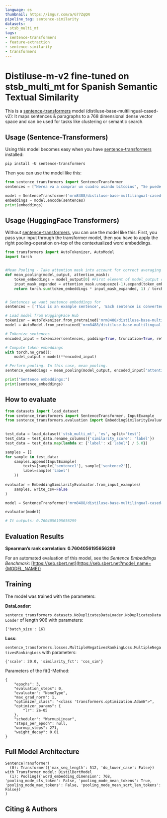 ```yaml
---
language: es
thumbnail: https://imgur.com/a/G77ZqQN
pipeline_tag: sentence-similarity
datasets:
- stsb_multi_mt
tags:
- sentence-transformers
- feature-extraction
- sentence-similarity
- transformers
---
```


# Distiluse-m-v2 fine-tuned on stsb_multi_mt for Spanish Semantic Textual Similarity

This is a [sentence-transformers](https://www.SBERT.net) model (distiluse-base-multilingual-cased-v2): It maps sentences & paragraphs to a 768 dimensional dense vector space and can be used for tasks like clustering or semantic search.

<!--- Describe your model here -->

## Usage (Sentence-Transformers)

Using this model becomes easy when you have [sentence-transformers](https://www.SBERT.net) installed:

```
pip install -U sentence-transformers
```

Then you can use the model like this:

```python
from sentence_transformers import SentenceTransformer
sentences = ["Nerea va a comprar un cuadro usando bitcoins", "Se puede comprar arte con bitcoins"]

model = SentenceTransformer('mrm8488/distiluse-base-multilingual-cased-v2-finetuned-stsb_multi_mt-es')
embeddings = model.encode(sentences)
print(embeddings)
```


## Usage (HuggingFace Transformers)
Without [sentence-transformers](https://www.SBERT.net), you can use the model like this: First, you pass your input through the transformer model, then you have to apply the right pooling-operation on-top of the contextualized word embeddings.

```python
from transformers import AutoTokenizer, AutoModel
import torch


#Mean Pooling - Take attention mask into account for correct averaging
def mean_pooling(model_output, attention_mask):
    token_embeddings = model_output[0] #First element of model_output contains all token embeddings
    input_mask_expanded = attention_mask.unsqueeze(-1).expand(token_embeddings.size()).float()
    return torch.sum(token_embeddings * input_mask_expanded, 1) / torch.clamp(input_mask_expanded.sum(1), min=1e-9)


# Sentences we want sentence embeddings for
sentences = ['This is an example sentence', 'Each sentence is converted']

# Load model from HuggingFace Hub
tokenizer = AutoTokenizer.from_pretrained('mrm8488/distiluse-base-multilingual-cased-v2-finetuned-stsb_multi_mt-es')
model = AutoModel.from_pretrained('mrm8488/distiluse-base-multilingual-cased-v2-finetuned-stsb_multi_mt-es')

# Tokenize sentences
encoded_input = tokenizer(sentences, padding=True, truncation=True, return_tensors='pt')

# Compute token embeddings
with torch.no_grad():
    model_output = model(**encoded_input)

# Perform pooling. In this case, mean pooling.
sentence_embeddings = mean_pooling(model_output, encoded_input['attention_mask'])

print("Sentence embeddings:")
print(sentence_embeddings)
```

## How to evaluate

```py
from datasets import load_dataset
from sentence_transformers import SentenceTransformer, InputExample
from sentence_transformers.evaluation import EmbeddingSimilarityEvaluator

 
test_data = load_dataset('stsb_multi_mt', 'es', split='test')
test_data = test_data.rename_columns({'similarity_score': 'label'})
test_data = test_data.map(lambda x: {'label': x['label'] / 5.0})

samples = []
for sample in test_data:
    samples.append(InputExample(
        texts=[sample['sentence1'], sample['sentence2']],
        label=sample['label']
    ))
    
evaluator = EmbeddingSimilarityEvaluator.from_input_examples(
    samples, write_csv=False
)

model = SentenceTransformer('mrm8488/distiluse-base-multilingual-cased-v2-finetuned-stsb_multi_mt-es')

evaluator(model)

# It outputs: 0.7604056195656299
```

## Evaluation Results

 **Spearman’s rank correlation: 0.7604056195656299**

For an automated evaluation of this model, see the *Sentence Embeddings Benchmark*: [https://seb.sbert.net](https://seb.sbert.net?model_name={MODEL_NAME})


## Training
The model was trained with the parameters:

**DataLoader**:

`sentence_transformers.datasets.NoDuplicatesDataLoader.NoDuplicatesDataLoader` of length 906 with parameters:
```
{'batch_size': 16}
```

**Loss**:

`sentence_transformers.losses.MultipleNegativesRankingLoss.MultipleNegativesRankingLoss` with parameters:
  ```
  {'scale': 20.0, 'similarity_fct': 'cos_sim'}
  ```

Parameters of the fit()-Method:
```
{
    "epochs": 3,
    "evaluation_steps": 0,
    "evaluator": "NoneType",
    "max_grad_norm": 1,
    "optimizer_class": "<class 'transformers.optimization.AdamW'>",
    "optimizer_params": {
        "lr": 2e-05
    },
    "scheduler": "WarmupLinear",
    "steps_per_epoch": null,
    "warmup_steps": 271,
    "weight_decay": 0.01
}
```


## Full Model Architecture
```
SentenceTransformer(
  (0): Transformer({'max_seq_length': 512, 'do_lower_case': False}) with Transformer model: DistilBertModel 
  (1): Pooling({'word_embedding_dimension': 768, 'pooling_mode_cls_token': False, 'pooling_mode_mean_tokens': True, 'pooling_mode_max_tokens': False, 'pooling_mode_mean_sqrt_len_tokens': False})
)
```

## Citing & Authors

<!--- Describe where people can find more information -->